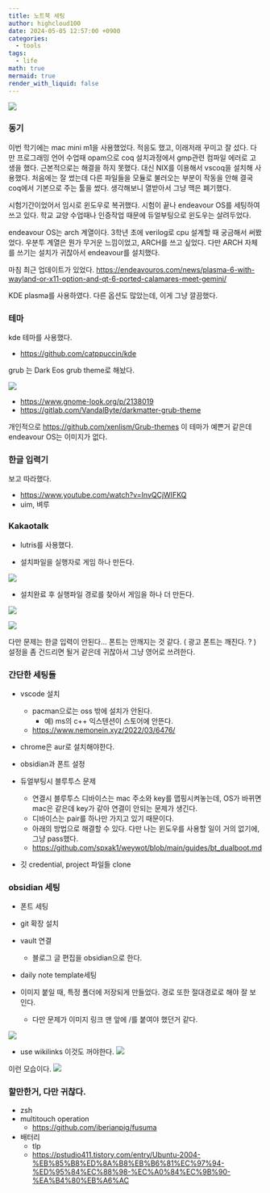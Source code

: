 ```yaml
---
title: 노트북 세팅
author: highcloud100
date: 2024-05-05 12:57:00 +0900
categories:
  - tools
tags:
  - life
math: true
mermaid: true
render_with_liquid: false
---
```


![](/assets/img/Pasted%20image%2020240505130041.png)

### 동기

이번 학기에는 mac mini m1을 사용했었다. 적응도 했고, 이래저래 꾸미고 잘 섰다. 
다만 프로그래밍 언어 수업때 opam으로 coq 설치과정에서 gmp관련 컴파일 에러로 고생을 했다.  근본적으로는 해결을 하지 못했다. 
대신 NIX를 이용해서 vscoq을 설치해 사용했다. 처음에는 잘 썼는데 다른 파일들을 모듈로 불러오는 부분이 작동을 안해 결국 coq에서 기본으로 주는 툴을 썼다. 
생각해보니 열받아서 그냥 맥은 폐기했다. 

시험기간이었어서 임시로 윈도우로 복귀했다. 시험이 끝나 endeavour OS를 세팅하여 쓰고 있다. 
학교 교양 수업때나 인증작업 때문에 듀얼부팅으로 윈도우는 살려두었다. 

endeavour OS는 arch 계열이다. 3학년 초에 verilog로 cpu 설계할 때 궁금해서 써봤었다.
우분투 계열은 뭔가 무거운 느낌이었고, ARCH를 쓰고 싶었다. 다만 ARCH 자체를 쓰기는 설치가 귀찮아서 endeavour를 설치했다. 

마침 최근 업데이트가 있었다.
https://endeavouros.com/news/plasma-6-with-wayland-or-x11-option-and-qt-6-ported-calamares-meet-gemini/

KDE plasma를 사용하였다. 다른 옵션도 많았는데, 이게 그냥 깔끔했다.

### 테마 

kde 테마를 사용했다.
- https://github.com/catppuccin/kde

grub 는 Dark Eos grub theme로 해놨다.

![](/assets/img/Pasted%20image%2020240505131735.png)
- https://www.gnome-look.org/p/2138019
- https://gitlab.com/VandalByte/darkmatter-grub-theme

개인적으로 https://github.com/xenlism/Grub-themes 이 테마가 예쁜거 같은데 endeavour OS는 이미지가 없다.

### 한글 입력기

보고 따라했다.
- https://www.youtube.com/watch?v=InvQCjWIFKQ
- uim, 벼루
### Kakaotalk

- lutris를 사용했다. 

- 설치파일을 실행자로 게임 하나 만든다.

![](/assets/img/Pasted%20image%2020240505132517.png)

- 설치완료 후 실행파일 경로를 찾아서 게임을 하나 더 만든다. 

![](/assets/img/Pasted%20image%2020240505132636.png)

![](/assets/img/Pasted%20image%2020240505132811.png)

다만 문제는 한글 입력이 안된다...
폰트는 안깨지는 것 같다. ( 광고 폰트는 깨진다. ? )
설정을 좀 건드리면 될거 같은데 귀찮아서 그냥 영어로 쓰려한다. 

### 간단한 세팅들

- vscode 설치
	- pacman으로는 oss 밖에 설치가 안된다. 
		- 예) ms의 c++ 익스텐션이 스토어에 안뜬다. 
	- https://www.nemonein.xyz/2022/03/6476/

- chrome은 aur로 설치해야한다. 
- obsidian과 폰트 설정

- 듀얼부팅시 블루투스 문제
	- 연결시 블루투스 디바이스는 mac 주소와 key를 맵핑시켜놓는데, OS가 바뀌면 mac은 같은데 key가 같아 연결이 안되는 문제가 생긴다. 
	- 디바이스는 pair를 하나만 가지고 있기 때문이다.
	- 아래의 방법으로 해결할 수 있다. 다만 나는 윈도우를 사용할 일이 거의 없기에, 그냥 pass했다. 
	- https://github.com/spxak1/weywot/blob/main/guides/bt_dualboot.md

- 깃 credential, project 파일들 clone
### obsidian 세팅
- 폰트 세팅
- git 확장 설치
- vault 연결 
	- 블로그 글 편집을 obsidian으로 한다.

- daily note template세팅
- 이미지 붙일 때, 특정 폴더에 저장되게 만들었다. 경로 또한 절대경로로 해야 잘 보인다. 
	- 다만 문제가 이미지 링크 맨 앞에 /를 붙여야 했던거 같다. 
	
![](/assets/img/Pasted%20image%2020240505134425.png)

- use wikilinks 이것도 꺼야한다.
![](/assets/img/Pasted%20image%2020240505135300.png)

이런 모습이다.
![](/assets/img/Pasted%20image%2020240505134659.png)

### 할만한거, 다만 귀찮다.

- zsh
- multitouch operation
	- https://github.com/iberianpig/fusuma
- 배터리 
	- tlp 
	- https://pstudio411.tistory.com/entry/Ubuntu-2004-%EB%85%B8%ED%8A%B8%EB%B6%81%EC%97%94-%ED%95%84%EC%88%98-%EC%A0%84%EC%9B%90-%EA%B4%80%EB%A6%AC